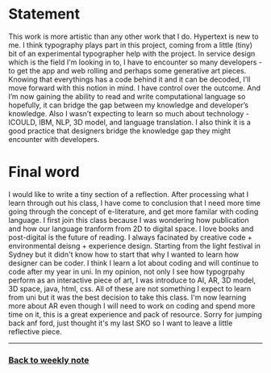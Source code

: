 # Statement

This work is more artistic than any other work that I do. Hypertext is new to me. I think typography plays part in this project, coming from a little (tiny) bit of an experimental typographer help with the project. In service design which is the field I'm looking in to, I have to encounter so many developers - to get the app and web rolling and perhaps some generative art pieces. Knowing that everythings has a code behind it and it can be decoded, I’ll move forward with this notion in mind. I have control over the outcome. And I’m now gaining the ability to read and write computational language so hopefully, it can bridge the gap between my knowledge and developer’s knowledge. Also I wasn’t expecting to learn so much about technology - ICOULD, IBM, NLP, 3D model, and language translation. I also think it is a good practice that designers bridge the knowledge gap they might encounter with developers.

# Final word
I would like to write a tiny section of a reflection. After processing what I learn through out his class, I have come to conclusion that I need more time going through the concept of e-literature, and get more familar with coding language. I first join this class because I was wondering how publication and how our language tranform from 2D to digital space. I love books and post-digital is the future of reading. I always facinated by creative code + environmental deisng + experience design. Starting from the light festival in Sydney but it didn't know how to start that why I wanted to learn how designer can be coder. I think I learn a lot about coding and will continue to code after my year in uni. In my opinion, not only I see how typogrpahy perform as an interactive piece of art, I was introduce to AI, AR, 3D model, 3D space, java, html, css. All of these are not something I expect to learn from uni but it was the best decision to take this class. I'm now learning more about AR even though I will need to work on coding and spend more time on it, this is a great experience and pack of resource. Sorry for jumping back anf ford, just thought it's my last SKO so I want to leave a little reflective piece. 

--------------------------------------------------
### [Back to weekly note](https://napasornc.github.io/c0dew0rd/)
